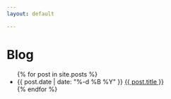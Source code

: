 ```yaml
---
layout: default

---
```


# Blog

<ul>
  {% for post in site.posts %}
    <li>
        {{ post.date | date: "%-d %B %Y" }} <a href="{{ post.url }}">{{ post.title }}</a>
    </li>
  {% endfor %}
</ul>
